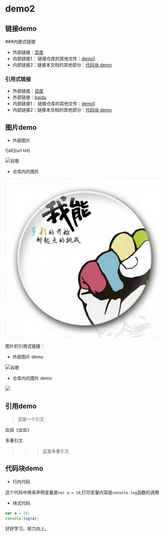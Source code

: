 # demo2

## 链接demo

###内嵌式链接   

- 外部链接：[百度](http://www.baidu.com)  
- 内部链接1： 链接仓库的其他文件：[demo1](demo1.md)
- 内部链接2：链接本文档的其他部分：[代码块 demo](demo2.md#代码块-demo)

### 引用式链接

- 外部链接：[百度]
- 外部链接：[baidu]
- 内部链接1： 链接仓库的其他文件：[demo1]
- 内部链接2：链接本文档的其他部分：[代码块 demo]


## 图片demo

- 外部图片

![alt](url txt)

![谷歌](https://www.google.com.ph/images/branding/googlelogo/2x/googlelogo_color_272x92dp.png "谷歌首页")   

- 仓库内的图片

![](images/xx.jpg)

图片的引用式链接：


- 外部图片 demo  

![谷歌][guge_logo] 
 
- 仓库内的图片 demo  
 
![][aa_jpg]  

 
## 引用demo

> 这是一个引文  

出自《出处》

多重引文

>>>这是多重引文

## 代码块demo

- 行内代码

这个代码中用来声明变量是`var a = 10`,打印变量内容是`console.log`函数的调用

- 块式代码

```javascript
var a = 10;
console.log(a);
```

好好学习，努力向上。

<!---------以下是本文档中用到的链接----------->
[百度]: http://www.baidu.com  
[baidu]:http://www.baidu.com  
[demo1]:demo1.md  
[代码块 demo]:demo2.md#代码块-demo 
[aa_jpg]: images/aa.png
[guge_logo]:https://www.google.com.ph/images/branding/googlelogo/2x/googlelogo_color_272x92dp.png    
